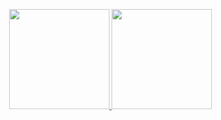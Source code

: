 <div align="center">
  <a href="https://github.com/jonasccosta">
  <img height="180em" src="https://github-readme-stats.vercel.app/api?username=jonasccosta&count_private=true&show_icons=true&theme=midnight-purple&include_all_commits=true"/>
  <img height="180em" src="https://github-readme-stats.vercel.app/api/top-langs/?username=jonasccosta&layout=compact&langs_count=6&theme=midnight-purple&count_private=true"/>
</div>
  
